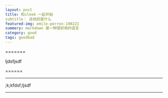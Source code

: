 ```yaml
---
layout: post
title: 和sleek 一起开始
subtitle： 这他妈是什么
featured-img: emile-perron-190221
summery: markdown 是一种很好用的语言
category: good
tags: goodbad
---
```


=======

ljdsfjsdf

======

------

;k;kfdsf;ljsdf

------

